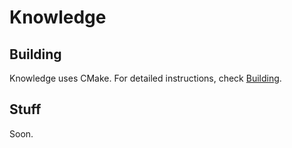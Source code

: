 Knowledge
==========

Building
---------

Knowledge uses CMake. For detailed instructions, check [Building](Building.md).

Stuff
------
Soon.